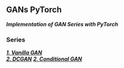 ## GANs PyTorch
_**Implementation of GAN Series with PyTorch**_

### Series
_**[1. Vanilla GAN](https://github.com/myoons/GANs_PyTorch/tree/master/GAN)**_  
_**[2. DCGAN](https://github.com/myoons/GANs_PyTorch/tree/master/DCGAN)**_
_**[2. Conditional GAN](https://github.com/myoons/GANs_PyTorch/tree/master/Conditional_GAN)**_
